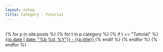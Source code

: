 ```yaml
---
layout: notag
title: Category - Tutorial
---
```

<br/>
{% for p in site.posts %}
{% for t in p.category %}
{% if t == "Tutorial" %}
<a class="list-group-item" href="{{p.url}}">
	{{p.date | date: "%b %d, %Y"}} - {{p.title}}
</a>
{% endif %}
{% endfor %}
{% endfor %}